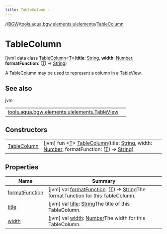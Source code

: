 ```yaml
---
title: TableColumn -
---
```

//[BGW](../../../index.md)/[tools.aqua.bgw.elements.uielements](../index.md)/[TableColumn](index.md)



# TableColumn  
 [jvm] data class [TableColumn](index.md)<[T](index.md)>(**title**: [String](https://kotlinlang.org/api/latest/jvm/stdlib/kotlin/-string/index.html), **width**: [Number](https://kotlinlang.org/api/latest/jvm/stdlib/kotlin/-number/index.html), **formatFunction**: ([T](index.md)) -> [String](https://kotlinlang.org/api/latest/jvm/stdlib/kotlin/-string/index.html))

A TableColumn may be used to represent a column in a TableView.

   


## See also  
  
jvm  
  
| | |
|---|---|
| <a name="tools.aqua.bgw.elements.uielements/TableColumn///PointingToDeclaration/"></a>[tools.aqua.bgw.elements.uielements.TableView](../-table-view/index.md)| <a name="tools.aqua.bgw.elements.uielements/TableColumn///PointingToDeclaration/"></a>|
  


## Constructors  
  
| | |
|---|---|
| <a name="tools.aqua.bgw.elements.uielements/TableColumn/TableColumn/#kotlin.String#kotlin.Number#kotlin.Function1[TypeParam(bounds=[kotlin.Any?]),kotlin.String]/PointingToDeclaration/"></a>[TableColumn](-table-column.md)| <a name="tools.aqua.bgw.elements.uielements/TableColumn/TableColumn/#kotlin.String#kotlin.Number#kotlin.Function1[TypeParam(bounds=[kotlin.Any?]),kotlin.String]/PointingToDeclaration/"></a> [jvm] fun <[T](index.md)> [TableColumn](-table-column.md)(title: [String](https://kotlinlang.org/api/latest/jvm/stdlib/kotlin/-string/index.html), width: [Number](https://kotlinlang.org/api/latest/jvm/stdlib/kotlin/-number/index.html), formatFunction: ([T](index.md)) -> [String](https://kotlinlang.org/api/latest/jvm/stdlib/kotlin/-string/index.html))   <br>|


## Properties  
  
|  Name |  Summary | 
|---|---|
| <a name="tools.aqua.bgw.elements.uielements/TableColumn/formatFunction/#/PointingToDeclaration/"></a>[formatFunction](format-function.md)| <a name="tools.aqua.bgw.elements.uielements/TableColumn/formatFunction/#/PointingToDeclaration/"></a> [jvm] val [formatFunction](format-function.md): ([T](index.md)) -> [String](https://kotlinlang.org/api/latest/jvm/stdlib/kotlin/-string/index.html)The format function for this TableColumn.   <br>|
| <a name="tools.aqua.bgw.elements.uielements/TableColumn/title/#/PointingToDeclaration/"></a>[title](title.md)| <a name="tools.aqua.bgw.elements.uielements/TableColumn/title/#/PointingToDeclaration/"></a> [jvm] val [title](title.md): [String](https://kotlinlang.org/api/latest/jvm/stdlib/kotlin/-string/index.html)The title of this TableColumn.   <br>|
| <a name="tools.aqua.bgw.elements.uielements/TableColumn/width/#/PointingToDeclaration/"></a>[width](width.md)| <a name="tools.aqua.bgw.elements.uielements/TableColumn/width/#/PointingToDeclaration/"></a> [jvm] val [width](width.md): [Number](https://kotlinlang.org/api/latest/jvm/stdlib/kotlin/-number/index.html)The width for this TableColumn.   <br>|

